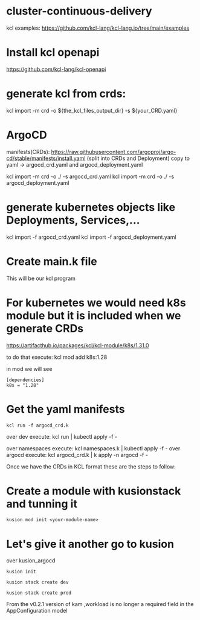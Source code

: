 # cluster-continuous-delivery
kcl examples: https://github.com/kcl-lang/kcl-lang.io/tree/main/examples
# Install kcl openapi
https://github.com/kcl-lang/kcl-openapi
# generate kcl from crds:
kcl import -m crd -o ${the_kcl_files_output_dir} -s ${your_CRD.yaml}
 # ArgoCD
 manifests(CRDs): https://raw.githubusercontent.com/argoproj/argo-cd/stable/manifests/install.yaml
 (split into CRDs and Deployment)
 copy to yaml -> argocd_crd.yaml and argocd_deployment.yaml

kcl import -m crd -o ./ -s argocd_crd.yaml
kcl import -m crd -o ./ -s argocd_deployment.yaml

# generate kubernetes objects like Deployments, Services,...

kcl import -f argocd_crd.yaml
kcl import -f argocd_deployment.yaml

# Create main.k file
This will be our kcl program

# For kubernetes we would need k8s module but it is included when we generate CRDs
https://artifacthub.io/packages/kcl/kcl-module/k8s/1.31.0

to do that execute: kcl mod add k8s:1.28

in mod we will see 

```
[dependencies]
k8s = "1.28"
```



# Get the yaml manifests
```
kcl run -f argocd_crd.k
```
over dev execute: kcl run | kubectl apply -f -

over namespaces execute: kcl namespaces.k | kubectl apply -f -
over argocd execute: kcl argocd_crd.k | k apply -n argocd -f -

Once we have the CRDs in KCL format these are the steps to follow:

# Create a module with kusionstack and tunning it

```
kusion mod init <your-module-name>

```

# Let's give it another go to kusion
over kusion_argocd

```
kusion init

kusion stack create dev

kusion stack create prod

```

From the v0.2.1 version of kam ,workload is no longer a required field in the AppConfiguration model
